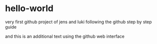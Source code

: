 # hello-world
very first github project of jens and luki following the github step by step guide


and this is an additional text using the github web interface
